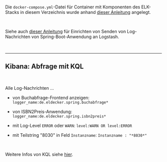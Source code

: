 <br>

Die `docker-compose.yml`-Datei für Container mit Komponenten des ELK-Stacks in diesem Verzeichnis
wurde anhand 
[dieser Anleitung](https://community.hetzner.com/tutorials/deploy-elk-stack-with-docker)
angelegt.

<br>

Siehe auch 
[dieser Anleitung](https://betterstack.com/community/questions/send-spring-boot-logs-directly-to-logstash-with-no-file/)
für Einrichten von Senden von Log-Nachrichten von Spring-Boot-Anwendung an Logstash.

<br>

----

## Kibana: Abfrage mit KQL ## 

<br>

Alle Log-Nachrichten ...

* von Buchabfrage-Frontend anzeigen: `logger_name:de.eldecker.spring.buchabfrage*`

* von ISBN2Preis-Anwendung: `logger_name:de.eldecker.spring.isbn2preis*`

* mit Log-Level `ERROR` oder `WARN`: `level:WARN OR level:ERROR`

* mit Teilstring "8030" in Feld `Instanzname`: `Instanzname : "*8030*"`

<br>

Weitere Infos von KQL siehe [hier](https://www.elastic.co/docs/explore-analyze/query-filter/languages/kql).

<br>